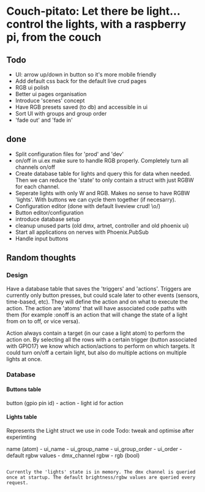 # Couch-pitato: Let there be light...  control the lights, with a raspberry pi, from the couch

## Todo
- UI: arrow up/down in button so it's more mobile friendly
- Add default css back for the default live crud pages
- RGB ui polish
- Better ui pages organisation
- Introduce 'scenes' concept
- Have RGB presets saved (to db) and accessible in ui
- Sort UI with groups and group order
- 'fade out' and 'fade in'


## done
- Split configuration files for 'prod' and 'dev'
- on/off in ui.ex make sure to handle RGB properly. Completely turn all channels on/off
- Create database table for lights and query this for data when needed. Then we can reduce the 'state' to only contain a struct with just RGBW for each channel.
- Seperate lights with only W and RGB. Makes no sense to have RGBW 'lights'. With buttons we can cycle them together (if necesarry).
- Configuration editor (done with default liveview crud! \o/)
- Button editor/configuration
- introduce database setup
- cleanup unused parts (old dmx, artnet, controller and old phoenix ui)
- Start all applications on nerves with Phoenix.PubSub
- Handle input buttons


## Random thoughts
### Design
Have a database table that saves the 'triggers' and 'actions'. Triggers are currently only button presses, but could scale later to other events (sensors, time-based, etc). They will define the action and on what to execute the action. The action are 'atoms' that will have associated code paths with them (for example :onoff is an action that will change the state of a light from on to off, or vice versa).

Action always contain a target (in our case a light atom) to perform the action on. By selecting all the rows with a certain trigger (button associated with GPIO17) we know which action/actions to perform on which targets. It could turn on/off a certain light, but also do multiple actions on multiple lights at once.


### Database
#### Buttons table
button (gpio pin id) - action - light id for action 

#### Lights table
Represents the Light struct we use in code
Todo: tweak and optimise after experimting

name (atom) - ui_name - ui_group_name - ui_group_order - ui_order - default rgbw values - dmx_channel rgbw - rgb (bool)
```

Currently the 'lights' state is in memory. The dmx channel is queried once at startup. The default brightness/rgbw values are queried every request.

